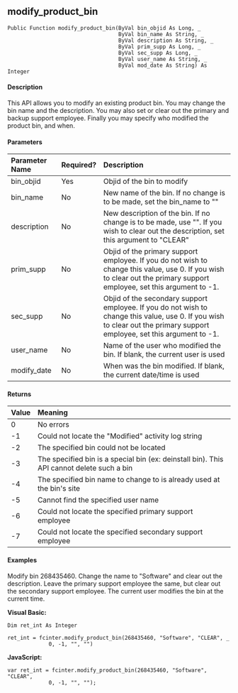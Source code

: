 modify_product_bin
--------------------

```
Public Function modify_product_bin(ByVal bin_objid As Long, _
                                   ByVal bin_name As String, _
                                   ByVal description As String, _
                                   ByVal prim_supp As Long, _
                                   ByVal sec_supp As Long, _
                                   ByVal user_name As String, _
                                   ByVal mod_date As String) As Integer
```

#### Description

This API allows you to modify an existing product bin. You may change the bin name and the description. You may also set or clear out the primary and backup support employee. Finally you may specify who modified the product bin, and when.

#### Parameters

| Parameter Name | Required? | Description |
|:--- |:--- |:--- |
| bin_objid | Yes | Objid of the bin to modify |
| bin_name | No | New name of the bin. If no change is to be made, set the bin_name to "" |
| description | No | New description of the bin. If no change is to be made, use "". If you wish to clear out the description, set this argument to "CLEAR" |
| prim_supp | No | Objid of the primary support employee. If you do not wish to change this value, use 0. If you wish to clear out the primary support employee, set this argument to -1. |
| sec_supp | No | Objid of the secondary support employee. If you do not wish to change this value, use 0. If you wish to clear out the primary support employee, set this argument to -1. |
| user_name | No | Name of the user who modified the bin. If blank, the current user is used |
| modify_date | No | When was the bin modified. If blank, the current date/time is used |

#### Returns

| Value | Meaning |
|:--- |:--- |
| 0 | No errors |
| -1 | Could not locate the "Modified" activity log string |
| -2 | The specified bin could not be located |
| -3 | The specified bin is a special bin (ex: deinstall bin). This API cannot delete such a bin |
| -4 | The specified bin name to change to is already used at the bin's site |
| -5 | Cannot find the specified user name |
| -6 | Could not locate the specified primary support employee |
| -7 | Could not locate the specified secondary support employee |

#### Examples

Modify bin 268435460. Change the name to "Software" and clear out the description. Leave the primary support employee the same, but clear out the secondary support employee. The current user modifies the bin at the current time.

**Visual Basic:**
```
Dim ret_int As Integer

ret_int = fcinter.modify_product_bin(268435460, "Software", "CLEAR", _
             0, -1, "", "")
```

**JavaScript:**
```
var ret_int = fcinter.modify_product_bin(268435460, "Software", "CLEAR",
             0, -1, "", "");
```